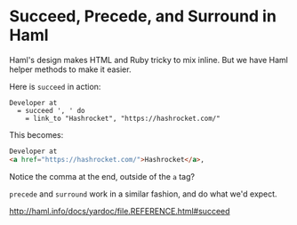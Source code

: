 # Succeed, Precede, and Surround in Haml

Haml's design makes HTML and Ruby tricky to mix inline. But we have Haml helper methods to make it easier.

Here is `succeed` in action:

```haml
Developer at
  = succeed ', ' do
    = link_to "Hashrocket", "https://hashrocket.com/"
```

This becomes:

```html
Developer at
<a href="https://hashrocket.com/">Hashrocket</a>,
```

Notice the comma at the end, outside of the `a` tag?

`precede` and `surround` work in a similar fashion, and do what we'd expect.

http://haml.info/docs/yardoc/file.REFERENCE.html#succeed
